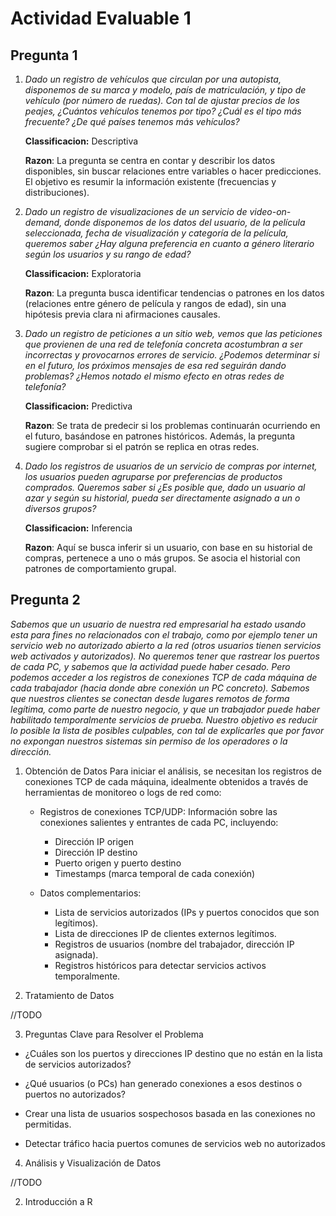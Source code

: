 # Actividad Evaluable 1
## Pregunta 1
1. *Dado un registro de vehículos que circulan por una autopista, disponemos de su
marca y modelo, país de matriculación, y tipo de vehículo (por número de
ruedas). Con tal de ajustar precios de los peajes, ¿Cuántos vehículos tenemos
por tipo? ¿Cuál es el tipo más frecuente? ¿De qué países tenemos más vehículos?*

    **Classificacion:** Descriptiva

    **Razon**: La pregunta se centra en contar y describir los datos disponibles, sin buscar relaciones entre variables o hacer predicciones. El objetivo es resumir la información existente (frecuencias y distribuciones).

2. *Dado un registro de visualizaciones de un servicio de video-on-demand, donde
disponemos de los datos del usuario, de la película seleccionada, fecha de
visualización y categoría de la película, queremos saber ¿Hay alguna preferencia
en cuanto a género literario según los usuarios y su rango de edad?*

    **Classificacion:** Exploratoria
    
    **Razon**: La pregunta busca identificar tendencias o patrones en los datos (relaciones entre género de película y rangos de edad), sin una hipótesis previa clara ni afirmaciones causales.

3. *Dado un registro de peticiones a un sitio web, vemos que las peticiones que
provienen de una red de telefonía concreta acostumbran a ser incorrectas y
provocarnos errores de servicio. ¿Podemos determinar si en el futuro, los
próximos mensajes de esa red seguirán dando problemas? ¿Hemos notado el
mismo efecto en otras redes de telefonía?*

    **Classificacion:** Predictiva
    
    **Razon**: Se trata de predecir si los problemas continuarán ocurriendo en el futuro, basándose en patrones históricos. Además, la pregunta sugiere comprobar si el patrón se replica en otras redes.

4. *Dado los registros de usuarios de un servicio de compras por internet, los
usuarios pueden agruparse por preferencias de productos comprados.
Queremos saber si ¿Es posible que, dado un usuario al azar y según su historial,
pueda ser directamente asignado a un o diversos grupos?*

    **Classificacion:** Inferencia
    
    **Razon**: Aquí se busca inferir si un usuario, con base en su historial de compras, pertenece a uno o más grupos. Se asocia el historial con patrones de comportamiento grupal.

## Pregunta 2
*Sabemos que un usuario de nuestra red empresarial ha estado usando esta para fines
no relacionados con el trabajo, como por ejemplo tener un servicio web no autorizado
abierto a la red (otros usuarios tienen servicios web activados y autorizados). No
queremos tener que rastrear los puertos de cada PC, y sabemos que la actividad puede
haber cesado. Pero podemos acceder a los registros de conexiones TCP de cada máquina
de cada trabajador (hacia donde abre conexión un PC concreto). Sabemos que nuestros
clientes se conectan desde lugares remotos de forma legítima, como parte de nuestro
negocio, y que un trabajador puede haber habilitado temporalmente servicios de
prueba. Nuestro objetivo es reducir lo posible la lista de posibles culpables, con tal de
explicarles que por favor no expongan nuestros sistemas sin permiso de los operadores
o la dirección.*

1. Obtención de Datos
Para iniciar el análisis, se necesitan los registros de conexiones TCP de cada máquina, idealmente obtenidos a través de herramientas de monitoreo o logs de red como:
    - Registros de conexiones TCP/UDP: Información sobre las conexiones salientes y entrantes de cada PC, incluyendo:
        
        - Dirección IP origen
        - Dirección IP destino
        - Puerto origen y puerto destino
        - Timestamps (marca temporal de cada conexión)
    - Datos complementarios:
        - Lista de servicios autorizados (IPs y puertos conocidos que son legítimos).
        - Lista de direcciones IP de clientes externos legítimos.
        - Registros de usuarios (nombre del trabajador, dirección IP asignada).
        - Registros históricos para detectar servicios activos temporalmente.

2. Tratamiento de Datos

//TODO

3. Preguntas Clave para Resolver el Problema
- ¿Cuáles son los puertos y direcciones IP destino que no están en la lista de servicios autorizados?

- ¿Qué usuarios (o PCs) han generado conexiones a esos destinos o puertos no autorizados?

- Crear una lista de usuarios sospechosos basada en las conexiones no permitidas.

- Detectar tráfico hacia puertos comunes de servicios web no autorizados 

4. Análisis y Visualización de Datos

//TODO

2. Introducción a R

